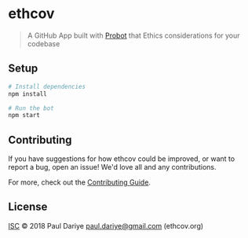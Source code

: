 # ethcov

> A GitHub App built with [Probot](https://github.com/probot/probot) that Ethics considerations for your codebase

## Setup

```sh
# Install dependencies
npm install

# Run the bot
npm start
```

## Contributing

If you have suggestions for how ethcov could be improved, or want to report a bug, open an issue! We'd love all and any contributions.

For more, check out the [Contributing Guide](CONTRIBUTING.md).

## License

[ISC](LICENSE) © 2018 Paul Dariye <paul.dariye@gmail.com> (ethcov.org)
